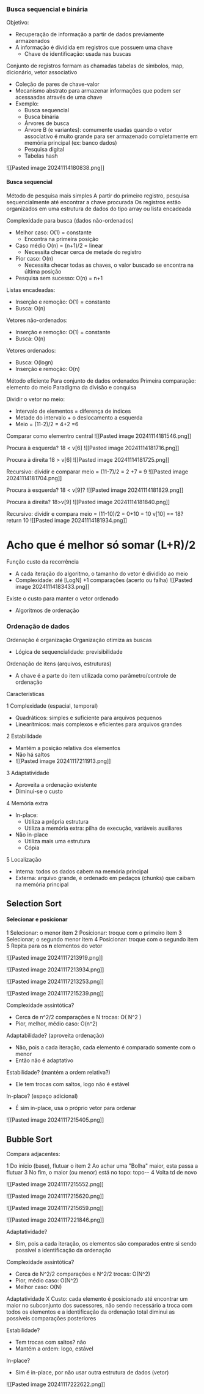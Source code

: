 ### Busca sequencial e binária

Objetivo:
- Recuperação de informação a partir de dados previamente armazenados 
- A informação é dividida em registros que possuem uma chave
	- Chave de identificação: usada nas buscas

Conjunto de registros formam as chamadas tabelas de símbolos, map, dicionário, vetor associativo
- Coleção de pares de chave-valor
- Mecanismo abstrato para armazenar informações que podem ser acessaadas através de uma chave 
- Exemplo:
	- Busca sequencial
	- Busca binária
	- Árvores de busca
	- Árvore B (e variantes): comumente usadas quando o vetor associativo é muito grande para ser armazenado completamente em memória principal (ex: banco dados)
	- Pesquisa digital
	- Tabelas hash
	
![[Pasted image 20241114180838.png]]

#### Busca sequencial
Método de pesquisa mais simples
A partir do primeiro registro, pesquisa sequencialmente até encontrar a chave procurada
Os registros estão organizados em uma estrutura de dados do tipo array ou lista encadeada

Complexidade para busca (dados não-ordenados)
- Melhor caso: O(1) = constante
	- Encontra na primeira posição
- Caso médio O(n) = (n+1)/2 = linear
	- Necessita checar cerca de metade do registro
- Pior caso: O(n)
	- Necessita checar todas as chaves, o valor buscado se encontra na última posição
- Pesquisa sem sucesso: O(n) = n+1

Listas encadeadas:
- Inserção e remoção: O(1) = constante
- Busca: O(n)

Vetores não-ordenados:
- Inserção e remoção: O(1) = constante
- Busca: O(n)

Vetores ordenados:
- Busca: O(logn)
- Inserção e remoção: O(n)

Método eficiente
Para conjunto de dados ordenados
Primeira comparação: elemento do meio
Paradigma da divisão e conquisa

Dividir o vetor no meio:
- Intervalo de elementos = diferença de índices 
- Metade do intervalo + o deslocamento a esquerda
- Meio = (11-2)/2 = 4+2 =6

Comparar como elementro central
![[Pasted image 20241114181546.png]]

Procura à esquerda?
18 < v[6]
![[Pasted image 20241114181716.png]]

Procura à direita
18 > v[6]
![[Pasted image 20241114181725.png]]

Recursivo: dividir e comparar
meio = (11-7)/2 = 2 +7 = 9
![[Pasted image 20241114181704.png]]


Procura à esquerda?
18 < v[9]?
![[Pasted image 20241114181829.png]]

Procura à direita?
18>v[9]
![[Pasted image 20241114181840.png]]


Recursivo: dividir e compara 
meio = (11-10)/2 = 0+10 = 10
v[10] == 18? return 10
![[Pasted image 20241114181934.png]]

# Acho que é melhor só somar (L+R)/2

Função custo da recorrência
- A cada iteração do algoritmo, o tamanho do vetor é dividido ao meio 
- Complexidade: até [LogN] +1 comparações (acerto ou falha)
![[Pasted image 20241114183433.png]]

Existe o custo para manter o vetor ordenado
- Algoritmos de ordenação

### Ordenação de dados 

Ordenação é organização 
Organização otimiza as buscas
- Lógica de sequencialidade: previsibilidade

Ordenação de itens (arquivos, estruturas)
- A chave é a parte do item utilizada como parâmetro/controle de ordenação

Características

1 Complexidade (espacial, temporal)
- Quadráticos: simples e suficiente para arquivos pequenos
- Linearítmicos: mais complexos e eficientes para arquivos grandes

2 Estabilidade
- Mantém a posição relativa dos elementos
- Não há saltos
- ![[Pasted image 20241117211913.png]]

3 Adaptatividade 
- Aproveita a ordenação existente
- Diminui-se o custo

4 Memória extra
- In-place: 
	- Utiliza a própria estrutura
	- Utiliza a memória extra: pilha de execução, variáveis auxiliares
- Não in-place
	- Utiliza mais uma estrutura
	- Cópia

5 Localização 
- Interna: todos os dados cabem na memória principal
- Externa: arquivo grande, é ordenado em pedaços (chunks) que caibam na memória principal

## Selection Sort

#### Selecionar e posicionar

1 Selecionar: o menor item
2 Posicionar: troque com o primeiro item
3 Selecionar; o segundo menor item
4 Posicionar: troque com o segundo item
5 Repita para os **n** elementos do vetor

![[Pasted image 20241117213919.png]]

![[Pasted image 20241117213934.png]]

![[Pasted image 20241117213253.png]]


![[Pasted image 20241117215239.png]]


Complexidade assintótica?
- Cerca de n^2/2 comparações e N trocas: O( N^2 )
- Pior, melhor, médio caso: O(n^2)

Adaptabilidade? (aproveita ordenação)
- Não, pois a cada iteração, cada elemento é comparado somente com o menor
- Então não é adaptativo

Estabilidade? (mantém a ordem relativa?)
- Ele tem trocas com saltos, logo não é estável

In-place? (espaço adicional)
- É sim in-place, usa o próprio vetor para ordenar

![[Pasted image 20241117215405.png]]


## Bubble Sort

Compara adjacentes:

1 Do início (base), flutuar o item
2 Ao achar uma "Bolha" maior, esta passa a flutuar
3 No fim, o maior (ou menor) está no topo: topo--
4 Volta td de novo

![[Pasted image 20241117215552.png]]

![[Pasted image 20241117215620.png]]

![[Pasted image 20241117215659.png]]

![[Pasted image 20241117221846.png]]

Adaptatividade?
- Sim, pois a cada iteração, os elementos são comparados entre si sendo possível a identificação da ordenação

Complexidade assintótica?
- Cerca de N^2/2 comparações e N^2/2 trocas: O(N^2)
- Pior, médio caso: O(N^2)
- Melhor caso: O(N)

Adaptatividade X Custo: cada elemento é posicionado até encontrar um maior no subconjunto dos sucessores, não sendo necessário a troca com todos os elementos e a identificação da ordenação total diminui as possíveis comparações posteriores

Estabilidade?
- Tem trocas com saltos? não
- Mantém a ordem: logo, estável

In-place?
- Sim é in-place, por não usar outra estrutura de dados (vetor)

![[Pasted image 20241117222622.png]]

